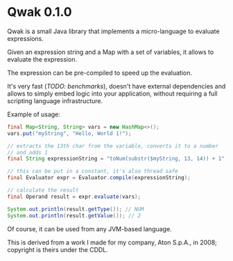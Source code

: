 # Qwak 0.1.0

Qwak is a small Java library that implements a micro-language to evaluate expressions.

Given an expression string and a Map with a set of variables, it allows to evaluate the expression.

The expression can be pre-compiled to speed up the evaluation.

It's very fast (*TODO: benchmarks*), doesn't have external dependencies and allows to simply embed logic into your application, without requiring a full scripting language infrastructure.

Example of usage:

```java
final Map<String, String> vars = new HashMap<>();
vars.put("myString", "Hello, World 1!");

// extracts the 13th char from the variable, converts it to a number
// and adds 1
final String expressionString = "toNum(substr($myString, 13, 14)) + 1";

// this can be put in a constant, it's also thread safe
final Evaluator expr = Evaluator.compile(expressionString);

// calculate the result
final Operand result = expr.evaluate(vars);

System.out.println(result.getType()); // NUM
System.out.println(result.getValue()); // 2
```

Of course, it can be used from any JVM-based language.

This is derived from a work I made for my company, Aton S.p.A., in 2008; copyright is theirs under the CDDL.